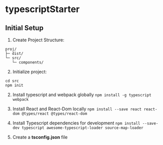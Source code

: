# typescriptStarter


## Initial Setup

1. Create Project Structure:
```
proj/
├─ dist/
└─ src/
   └─ components/
```
2. Initialize project:
```
cd src
npm init
```

2. Install typescript and webpack globally
```npm install -g typescript webpack```

3. Install React and React-Dom locally
```npm install --save react react-dom @types/react @types/react-dom```

4. Install Typescript dependencies for development
```npm install --save-dev typescript awesome-typescript-loader source-map-loader```

5. Create a **tsconfig.json** file

